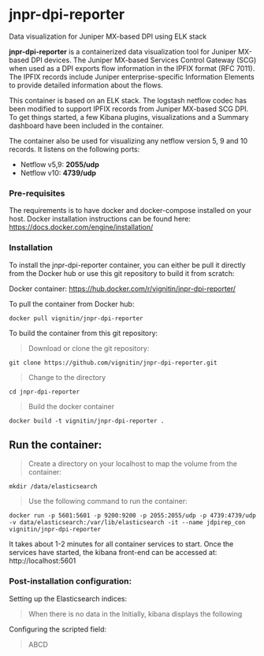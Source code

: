 # jnpr-dpi-reporter
Data visualization for Juniper MX-based DPI using ELK stack

**jnpr-dpi-reporter** is a containerized data visualization tool for Juniper MX-based DPI devices. The Juniper MX-based Services Control Gateway (SCG) when used as a DPI exports flow information in the IPFIX format (RFC 7011). The IPFIX records include Juniper enterprise-specific Information Elements to provide detailed information about the flows.

This container is based on an ELK stack. The logstash netflow codec has been modified to support IPFIX records from Juniper MX-based SCG DPI. To get things started, a few Kibana plugins, visualizations and a Summary dashboard have been included in the container. 

The container also be used for visualizing any netflow version 5, 9 and 10 records. It listens on the following ports:
- Netflow v5,9: **2055/udp**
- Netflow v10: **4739/udp**

### Pre-requisites
The requirements is to have docker and docker-compose installed on your host. Docker installation instructions can be found here: https://docs.docker.com/engine/installation/

### Installation
To install the jnpr-dpi-reporter container, you can either be pull it directly from the Docker hub or use this git repository to build it from scratch:

Docker container: https://hub.docker.com/r/vignitin/jnpr-dpi-reporter/

To pull the container from Docker hub:
>
```
docker pull vignitin/jnpr-dpi-reporter
```

To build the container from this git repository:

> Download or clone the git repository:
```
git clone https://github.com/vignitin/jnpr-dpi-reporter.git
```
> Change to the directory
```
cd jnpr-dpi-reporter
```

> Build the docker container
```
docker build -t vignitin/jnpr-dpi-reporter .
```

## Run the container:

> Create a directory on your localhost to map the volume from the container:
```
mkdir /data/elasticsearch
```

> Use the following command to run the container:
```
docker run -p 5601:5601 -p 9200:9200 -p 2055:2055/udp -p 4739:4739/udp -v data/elasticsearch:/var/lib/elasticsearch -it --name jdpirep_con vignitin/jnpr-dpi-reporter
```
It takes about 1-2 minutes for all container services to start. Once the services have started, the kibana front-end can be accessed at: http://localhost:5601

### Post-installation configuration:

Setting up the Elasticsearch indices:

> When there is no data in the Initially, kibana displays the following 

Configuring the scripted field:

> ABCD
